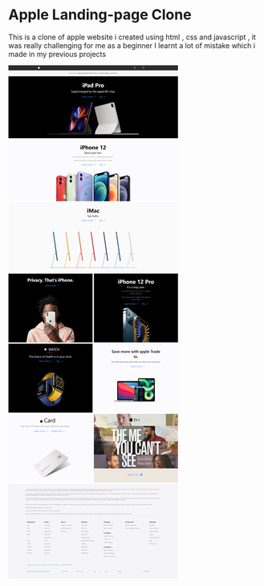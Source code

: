 # Apple Landing-page Clone
This is a clone of apple website i created using html , css and javascript , it was really challenging for me as a beginner I learnt a lot of mistake which i made in my previous projects

![screenshot](Apple.png)
